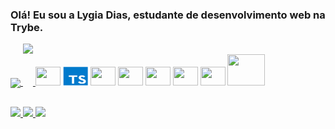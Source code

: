 ### Olá! Eu sou a Lygia Dias, estudante de desenvolvimento web na Trybe.


 <div>
 <a href="https://github.com/lygiadias/github-readme-stats">
  <img align="center" src="https://github-readme-stats.vercel.app/api?username=lygiadias&show_icons=true&theme=tokyonight" />
</a>
<a href="https://github.com/lygiadias/convoychat">
  <img align="top" width=285 src="https://github-readme-stats.vercel.app/api/top-langs/?username=lygiadias&theme=tokyonight" />
</a 
  </div>
 <div style="display: inline-block"><br>
   <img height=30 width=40 src="https://cdn.jsdelivr.net/gh/devicons/devicon/icons/javascript/javascript-plain.svg" />
   <img height="30" width="40" src="https://raw.githubusercontent.com/devicons/devicon/master/icons/typescript/typescript-plain.svg">
   <img height=30 width=40 src="https://cdn.jsdelivr.net/gh/devicons/devicon/icons/nodejs/nodejs-original.svg" />
   <img height=30 width=40 src="https://cdn.jsdelivr.net/gh/devicons/devicon/icons/react/react-original.svg" />
   <img height=30 width=40 src="https://cdn.jsdelivr.net/gh/devicons/devicon/icons/html5/html5-plain.svg" />
   <img height=30 width=40 src="https://cdn.jsdelivr.net/gh/devicons/devicon/icons/css3/css3-plain.svg" />
   <img height=30 width=40 src="https://cdn.jsdelivr.net/gh/devicons/devicon/icons/docker/docker-plain-wordmark.svg" />
   <img height=50 width=60 src="https://cdn.jsdelivr.net/gh/devicons/devicon/icons/mysql/mysql-plain-wordmark.svg" />



  </div>
  
  ##
  
  <div>
  <a href="https://www.instagram.com/lygiadias/">
  <img src="https://img.shields.io/badge/Instagram-E4405F?style=for-the-badge&logo=instagram&logoColor=white" />
</a>
  <a href="https://www.linkedin.com/in/lygiiadias/">
  <img src="https://img.shields.io/badge/LinkedIn-0077B5?style=for-the-badge&logo=linkedin&logoColor=white" />
</a>
    <a href="https://www.facebook.com/lygiadiias">
  <img src="https://img.shields.io/badge/Facebook-1877F2?style=for-the-badge&logo=facebook&logoColor=white" />
</a>
  </div>
  
